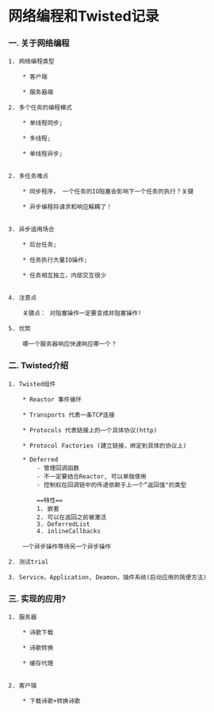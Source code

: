 
# 网络编程和Twisted记录

### 一. 关于网络编程

    1. 网络编程类型

        * 客户端

        * 服务器端

    2. 多个任务的编程模式

        * 单线程同步;

        * 多线程;

        * 单线程异步;


    2. 多任务难点

        * 同步程序， 一个任务的IO阻塞会影响下一个任务的执行？关键

        * 异步编程将请求和响应解耦了！


    3. 异步适用场合

        * 后台任务; 

        * 任务执行大量IO操作; 

        * 任务相互独立，内部交互很少


    4. 注意点

        关键点： 对阻塞操作一定要变成非阻塞操作!

    5. 优势

        哪一个服务器响应快速响应哪一个？

### 二. Twisted介绍

    1. Twisted组件

        * Reactor 事件循环

        * Transports 代表一条TCP连接

        * Protocols 代表链接上的一个具体协议(http)

        * Protocol Factories (建立链接，绑定到具体的协议上)

        * Deferred 
            - 管理回调函数
            - 不一定要结合Reactor, 可以单独使用
            - 控制权在回调链中的传递依赖于上一个“返回值"的类型
            
            ==特性==
            1. 嵌套
            2. 可以在返回之前被激活
            3. DeferredList
            4. inlineCallbacks

        一个异步操作等待另一个异步操作

    2. 测试trial
    
    3. Service，Application, Deamon，插件系统(启动应用的简便方法)


### 三. 实现的应用?
    
    1. 服务器

        * 诗歌下载

        * 诗歌转换
        
        * 缓存代理


    2. 客户端

        * 下载诗歌+转换诗歌
